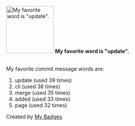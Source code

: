<img src="https://my-badges.github.io/my-badges/favorite-word.png" alt="My favorite word is &quot;update&quot;." title="My favorite word is &quot;update&quot;." width="128">
<strong>My favorite word is &quot;update&quot;.</strong>
<br><br>

My favorite commit message words are:

1. update (used 39 times)
2. cli (used 38 times)
3. merge (used 35 times)
4. added (used 33 times)
5. page (used 32 times)


Created by <a href="https://github.com/my-badges/my-badges">My Badges</a>